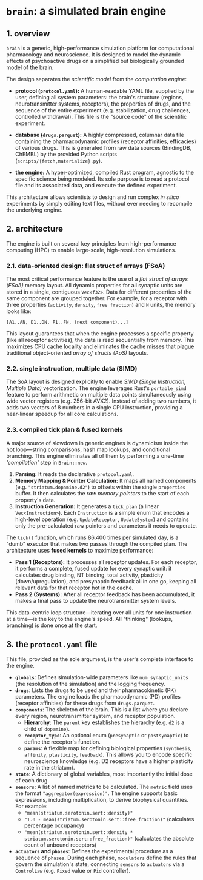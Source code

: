 # `brain`: a simulated brain engine

## 1. overview

`brain` is a generic, high-performance simulation platform for computational pharmacology and neuroscience. It is designed to model the dynamic effects of psychoactive drugs on a simplified but biologically grounded model of the brain.

The design separates the *scientific model* from the *computation engine*:

-   **protocol (`protocol.yaml`):** A human-readable YAML file, supplied by the user, defining all system parameters: the brain's structure (regions, neurotransmitter systems, receptors), the properties of drugs, and the sequence of the entire experiment (e.g. stabilization, drug challenges, controlled withdrawal). This file is the "source code" of the scientific experiment.

-   **database (`drugs.parquet`):** A highly compressed, columnar data file containing the pharmacodynamic profiles (receptor affinities, efficacies) of various drugs. This is generated from raw data sources (BindingDB, ChEMBL) by the provided Python scripts (`scripts/{fetch,materialize}.py`).

-   **the engine:** A hyper-optimized, compiled Rust program, agnostic to the specific science being modeled. Its sole purpose is to read a protocol file and its associated data, and execute the defined experiment.

This architecture allows scientists to design and run complex *in silico* experiments by simply editing text files, without ever needing to recompile the underlying engine.

## 2. architecture

The engine is built on several key principles from high-performance computing (HPC) to enable large-scale, high-resolution simulations.

### 2.1. data-oriented design: flat struct of arrays (FSoA)

The most critical performance feature is the use of a *flat struct of arrays (FSoA)* memory layout. All dynamic properties for all synaptic units are stored in a single, contiguous `Vec<f32>`. Data for different properties of the same component are grouped together. For example, for a receptor with three properties (`activity`, `density`, `free fraction`) and `N` units, the memory looks like:

```
[A1..AN, D1..DN, F1..FN, (next component)...]
```

This layout guarantees that when the engine processes a specific property (like all receptor activities), the data is read sequentially from memory. This maximizes CPU cache locality and eliminates the cache misses that plague traditional object-oriented *array of structs (AoS)* layouts.

### 2.2. single instruction, multiple data (SIMD)

The SoA layout is designed explicitly to enable *SIMD (Single Instruction, Multiple Data)* vectorization. The engine leverages Rust's `portable_simd` feature to perform arithmetic on multiple data points simultaneously using wide vector registers (e.g. 256-bit AVX2). Instead of adding two numbers, it adds two vectors of 8 numbers in a single CPU instruction, providing a near-linear speedup for all core calculations.

### 2.3. compiled tick plan & fused kernels

A major source of slowdown in generic engines is dynamicism inside the hot loop—string comparisons, hash map lookups, and conditional branching. This engine eliminates all of them by performing a one-time *'compilation'* step in `Brain::new`.

1.  **Parsing:** It reads the declarative `protocol.yaml`.
2.  **Memory Mapping & Pointer Calculation:** It maps all named components (e.g. `"striatum.dopamine.d2"`) to offsets within the single `properties` buffer. It then calculates the *raw memory pointers* to the start of each property's data.
3.  **Instruction Generation:** It generates a `tick_plan` (a linear `Vec<Instruction>`). Each `Instruction` is a simple enum that encodes a high-level operation (e.g. `UpdateReceptor`, `UpdateSystem`) and contains only the pre-calculated raw pointers and parameters it needs to operate.

The `tick()` function, which runs 86,400 times per simulated day, is a "dumb" executor that makes two passes through the compiled plan. The architecture uses **fused kernels** to maximize performance:
-   **Pass 1 (Receptors):** It processes all receptor updates. For each receptor, it performs a complete, fused update for every synaptic unit: it calculates drug binding, NT binding, total activity, plasticity (down/upregulation), and presynaptic feedback all in one go, keeping all relevant data for that receptor hot in the cache.
-   **Pass 2 (Systems):** After all receptor feedback has been accumulated, it makes a final pass to update the neurotransmitter system levels.

This data-centric loop structure—iterating over all units for one instruction at a time—is the key to the engine's speed. All "thinking" (lookups, branching) is done once at the start.

## 3. the `protocol.yaml` file

This file, provided as the sole argument, is the user's complete interface to the engine.

-   **`globals`**: Defines simulation-wide parameters like `num_synaptic_units` (the resolution of the simulation) and the logging frequency.
-   **`drugs`**: Lists the drugs to be used and their pharmacokinetic (PK) parameters. The engine loads the pharmacodynamic (PD) profiles (receptor affinities) for these drugs from `drugs.parquet`.
-   **`components`**: The skeleton of the brain. This is a list where you declare every region, neurotransmitter system, and receptor population.
    -   **Hierarchy**: The `parent` key establishes the hierarchy (e.g. `d2` is a child of `dopamine`).
    -   **`receptor_type`**: An optional enum (`presynaptic` or `postsynaptic`) to define the receptor's function.
    -   **`params`**: A flexible map for defining biological properties (`synthesis`, `affinity`, `plasticity`, `feedback`). This allows you to encode specific neuroscience knowledge (e.g. D2 receptors have a higher plasticity rate in the striatum).
-   **`state`**: A dictionary of global variables, most importantly the initial dose of each drug.
-   **`sensors`**: A list of named metrics to be calculated. The `metric` field uses the format `"aggregator(expression)"`. The engine supports basic expressions, including multiplication, to derive biophysical quantities. For example:
    -   `"mean(striatum.serotonin.sert::density)"`
    -   `"1.0 - mean(striatum.serotonin.sert::free_fraction)"` (calculates percentage occupancy)
    -   `"mean(striatum.serotonin.sert::density * striatum.serotonin.sert::free_fraction)"` (calculates the absolute count of unbound receptors)
-   **`actuators` and `phases`**: Defines the experimental procedure as a sequence of `phases`. During each phase, `modulators` define the rules that govern the simulation's state, connecting `sensors` to `actuators` via a `ControlLaw` (e.g. `Fixed` value or `Pid` controller).
